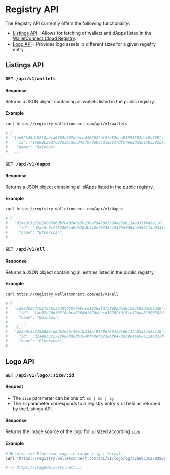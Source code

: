 # Registry API

The Registry API currently offers the following functionality:

- [Listings API](#listings-api) - Allows for fetching of wallets and dApps listed in the [WalletConnect Cloud Registry](https://walletconnect.com/registry).
- [Logo API](#logo-api) - Provides logo assets in different sizes for a given registry entry.

## Listings API

### `GET /api/v1/wallets`

#### Response

Returns a JSON object containing all wallets listed in the public registry.

#### Example

```bash
curl https://registry.walletconnect.com/api/v1/wallets

# {
#  "1ae92b26df02f0abca6304df07debccd18262fdf5fe82daa81593582dac9a369": {
#    "id": "1ae92b26df02f0abca6304df07debccd18262fdf5fe82daa81593582dac9a369",
#    "name": "Rainbow",
#   ...

```

### `GET /api/v1/dapps`

#### Response

Returns a JSON object containing all dApps listed in the public registry.

#### Example

```bash
curl https://registry.walletconnect.com/api/v1/dapps

# {
#   "d2ae9c3c2782806fd6db704bf40ef0238af9470d7964ae566114a033f4a9a110": {
#     "id": "d2ae9c3c2782806fd6db704bf40ef0238af9470d7964ae566114a033f4a9a110",
#     "name": "Etherscan",
#     ...
```

### `GET /api/v1/all`

#### Response

Returns a JSON object containing all entries listed in the public registry.

#### Example

```bash
curl https://registry.walletconnect.com/api/v1/all

# {
#   "1ae92b26df02f0abca6304df07debccd18262fdf5fe82daa81593582dac9a369": {
#     "id": "1ae92b26df02f0abca6304df07debccd18262fdf5fe82daa81593582dac9a369",
#     "name": "Rainbow",
#     ...
#    },
#   "d2ae9c3c2782806fd6db704bf40ef0238af9470d7964ae566114a033f4a9a110": {
#     "id": "d2ae9c3c2782806fd6db704bf40ef0238af9470d7964ae566114a033f4a9a110",
#     "name": "Etherscan",
#     ...
```

## Logo API

### `GET /api/v1/logo/:size/:id`

#### Request

- The `size` parameter can be one of: `sm | md | lg`
- The `id` parameter corresponds to a registry entry's `id` field as returned by the Listings API.

#### Response

Returns the image source of the logo for `id` sized according `size`.

#### Example

```bash
# Resolve the Etherscan logo in large (`lg`) format.
curl 'https://registry.walletconnect.com/api/v1/logo/lg/d2ae9c3c2782806fd6db704bf40ef0238af9470d7964ae566114a033f4a9a110'

# -> https://imagedelivery.net/...
```
